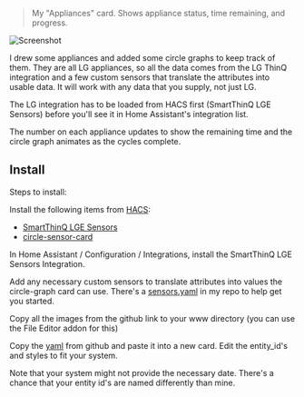 > My "Appliances" card. Shows appliance status, time remaining, and progress.

![Screenshot](https://i.redd.it/cg7xbbtg94p51.png)

I drew some appliances and added some circle graphs to keep track of
them. They are all LG appliances, so all the data comes from the LG
ThinQ integration and a few custom sensors that translate the
attributes into usable data. It will work with any data that you
supply, not just LG.

The LG integration has to be loaded from HACS first (SmartThinQ LGE
Sensors) before you'll see it in Home Assistant's integration list.

The number on each appliance updates to show the remaining time and
the circle graph animates as the cycles complete.

## Install ##

Steps to install:

Install the following items from [HACS](https://hacs.xyz/):

* [SmartThinQ LGE Sensors](https://github.com/ollo69/ha-smartthinq-sensors)
* [circle-sensor-card](https://github.com/custom-cards/circle-sensor-card)

In Home Assistant / Configuration / Integrations, install the
SmartThinQ LGE Sensors Integration.

Add any necessary custom sensors to translate attributes into values
the circle-graph card can use. There's
a [sensors.yaml](./sensors.yaml) in my repo to help get you started.

Copy all the images from the github link to your www directory (you can
use the File Editor addon for this)

Copy the [yaml](./AppliancesCard.yaml) from github and paste it into
a new card. Edit the entity_id's and styles to fit your system.

Note that your system might not provide the necessary date. There's a 
chance that your entity id's are named differently than mine. 
